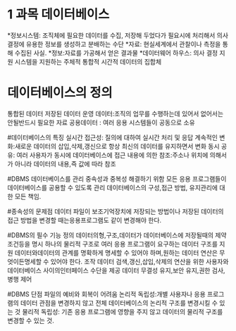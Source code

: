 # 1 과목 데이터베이스

*정보시스템: 조직체에 필요한 데이터를 수집, 저장해 두었다가 필요시에 처리해서 의사 결정에 유용한 정보를 생성하고 분배하는 수단
*자료: 현실세계에서 관찰이나 측정을 통해 수집된 사실.
*정보:자료를 가공해서 얻은 결과물
*데이터웨어 하우스: 의사 결정 지원 시스템을 지원하는 주체적 통합적 시간적 데이터의 집합체


# 데이터베이스의 정의
통합된 데이터
저장된 데이터 
운영 데이터:조직의 업무를 수행하는데 있어서 없어서는 안될반드시 필요한 자료
공용데이터 : 여러 응용 시스템들이 공동으로 소유

#데이터베이스의 특징
실시간 접근성: 질의에 대하여 실시간 처리 및 응답
계속적인 변화:새로운 데이터의 삽입,삭제,갱신으로 항상 최신의 데이터를 유지하면서 변화
동시 공유: 여러 사용자가 동시에 데이터베이스에 접근
내용에 의한 참조:주소나 위치에 의해서가 아니라 데이터의 내용,즉 값에 따라 참조

#DBMS
데이터베이스를 관리
중속성과 중복성 해결하기 위함
모든 응용 프로그램들이 데이터베이스를 공용할 수 있도록 관리
데이터베이스의 구성,접근 방법, 유지관리에 대한 모든 책임.

#종속성의 문제점
데이터 파일이 보조기억장치에 저장되는 방법이나 저장된 데이터의 접근 방법을 변경할 때는응용프로그램도 같이 변경해야 한다.

#DBMS의 필수 기능
정의 
데이터의형,구조,데이터가 데이터베이스에 저장될때의 제약조건등을 명시 
하나의 물리적 구조로 여러 응용 프로그램이 요구하는 데이터 구조를 지원
데이터와데이터의 관계를 명확하게 명세할 수 있어야 하며,원하는 데이터 연산은 무엇이든명세할 수 있어야 한다.
조작
데이터 검색,갱신,삽입,삭제의 연산을 위한 사용자와 데이터베이스 사이의인터페이스 수단을 제공
데이터 무결성 유지,보안 유지,권한 검사,병행 제어

#DBMS 단점
파일의 예비와 회복이 어려움
논리적 독립성:개별 사용자나 응용 프로그램의 데이터 관점을 변경하지 않고 전체 데이터베이스의 논리적 구조를 변경시킬 수 있는 것
물리적 독립성: 기존 응용 프로그램에 영향을 주지 않고 데이터의 물리적 구조를 변경할 수 있는 것.

